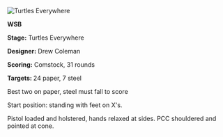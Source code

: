 ![Turtles Everywhere](https://github.com/bagellord/USPSA-Stages/blob/master/21-25%20rounds/Coast%20to%20Coast%20-%2024%20rounds%20-%20Comstock/Coast%20to%20Coast.png)

<b>WSB</b>

<b>Stage:</b> Turtles Everywhere

<b>Designer:</b> Drew Coleman

<b>Scoring:</b> Comstock, 31 rounds

<b>Targets: </b> 24 paper, 7 steel

Best two on paper, steel must fall to score

Start position: standing with feet on X's.

Pistol loaded and holstered, hands relaxed at sides. PCC shouldered and pointed at cone.
